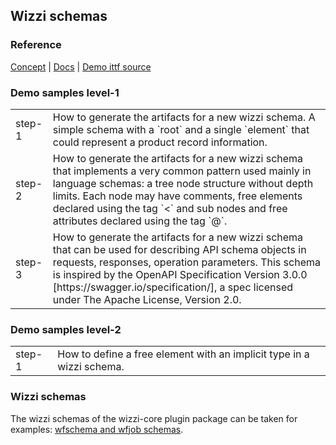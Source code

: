 ## Wizzi schemas
### Reference

<p><a href="https://wizzifactory.github.io/concepts.html#concept-5">Concept</a>  |  <a href="https://wizzifactory.github.io/docs/models.html#concept-5">Docs</a>  |  <a href="https://github.com/wizzifactory/wizzi/tree/master/packages/ittf-sources/v5/apps/wizzi-demo/src/ittf/examples/advanced/essentials/filesystem/schemas">Demo ittf source</a></p>

### Demo samples level-1

<table>
<tr>
<td>step-1</td>
<td>
How to generate the artifacts for a new wizzi schema.
A simple schema with a `root` and a single `element` that could represent a product record information.
</tr>
<tr>
<td>step-2</td>
<td>
How to generate the artifacts for a new wizzi schema that implements a very common pattern used mainly in language schemas: a tree node structure without depth limits. Each node may have comments, free elements declared using the tag `<` and sub nodes and free attributes declared using the tag `@`.
</tr>
<tr>
<td>step-3</td>
<td>
How to generate the artifacts for a new wizzi schema
that can be used for describing API schema objects in requests, responses, operation parameters.
This schema is inspired by the OpenAPI Specification Version 3.0.0 [https://swagger.io/specification/], a spec licensed under The Apache License, Version 2.0.
</tr>
</table>

### Demo samples level-2

<table>
<tr>
<td>step-1</td>
<td>
How to define a free element with an implicit type in a wizzi schema.
</tr>
</table>

### Wizzi schemas

<p>The wizzi schemas of the wizzi-core plugin package can be taken for examples: <a href="https://github.com/wizzifactory/wizzi/tree/master/packages/ittf-sources/v5/plugins/wizzi-core/src/ittf/lib/wizzi/schemas">wfschema and wfjob schemas</a>.</p>

